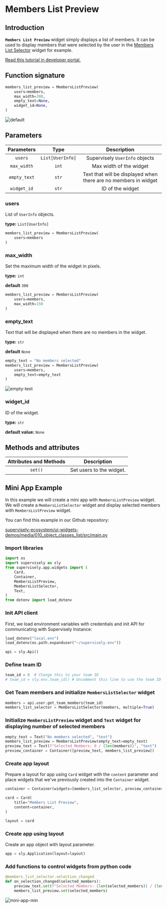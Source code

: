 # Members List Preview

## Introduction

**`Members List Preview`** widget simply displays a list of members. It can be used to display members that were selected by the user in the [Members List Selector](https://developer.supervise.ly/app-development/apps-with-gui/members-list-selector) widget for example.

[Read this tutorial in developer portal.](https://developer.supervise.ly/app-development/apps-with-gui/members-list-preview)

## Function signature

```python
members_list_preview = MembersListPreview(
    users=members,
    max_width=300,
    empty_text=None,
    widget_id=None,
)
```

![default](https://github.com/supervisely-ecosystem/ui-widgets-demos/assets/48913536/d674558e-739d-4dd1-be66-a48f8f00adff)

## Parameters

|  Parameters  |       Type       |                           Description                           |
| :----------: | :--------------: | :-------------------------------------------------------------: |
|   `users`    | `List[UserInfo]` |                 Supervisely `UserInfo` objects                  |
| `max_width`  |      `int`       |                     Max width of the widget                     |
| `empty_text` |      `str`       | Text that will be displayed when there are no members in widget |
| `widget_id`  |      `str`       |                        ID of the widget                         |

### users

List of `UserInfo` objects.

**type:** `List[UserInfo]`

```python
members_list_preview = MembersListPreview(
    users=members
)
```

### max_width

Set the maximum width of the widget in pixels.

**type:** `int`

**default** `300`

```python
members_list_preview = MembersListPreview(
    users=members,
    max_width=150
)
```

### empty_text

Text that will be displayed when there are no members in the widget.

**type:** `str`

**default** `None`

```python
empty_text = "No members selected"
members_list_preview = MembersListPreview(
    users=members,
    empty_text=empty_text
)
```

![empty-text](https://github.com/supervisely-ecosystem/ui-widgets-demos/assets/48913536/45c8ab27-9466-4764-9796-d94f0c3b4fc2)

### widget_id

ID of the widget.

**type:** `str`

**default value:** `None`

## Methods and attributes

| Attributes and Methods | Description              |
| :--------------------: | ------------------------ |
|        `set()`         | Set users to the widget. |

## Mini App Example

In this example we will create a mini app with `MembersListPreview` widget. We will create a `MembersListSelector` widget and display selected members with `MembersListPreview` widget.

You can find this example in our Github repository:

[supervisely-ecosystem/ui-widgets-demos/media/010_object_classes_list/src/main.py](https://github.com/supervisely-ecosystem/ui-widgets-demos/blob/master/media/010_object_classes_list/src/main.py)

### Import libraries

```python
import os
import supervisely as sly
from supervisely.app.widgets import (
    Card,
    Container,
    MembersListPreview,
    MembersListSelector,
    Text,
)
from dotenv import load_dotenv
```

### Init API client

First, we load environment variables with credentials and init API for communicating with Supervisely Instance:

```python
load_dotenv("local.env")
load_dotenv(os.path.expanduser("~/supervisely.env"))

api = sly.Api()
```

### Define team ID

```python
team_id = 8  # Change this to your team ID
# team_id = sly.env.team_id() # Uncomment this line to use the team ID from the local.env file
```

### Get Team members and initialize `MembersListSelector` widget

```python
members = api.user.get_team_members(team_id)
members_list_selector = MembersListSelector(members, multiple=True)
```

### Initialize `MembersListPreview` widget and `Text` widget for displaying number of selected members

```python
empty_text = Text("No members selected", "text")
members_list_preview = MembersListPreview(empty_text=empty_text)
preview_text = Text(f"Selected Members: 0 / {len(members)}", "text")
preview_container = Container([preview_text, members_list_preview])
```

### Create app layout

Prepare a layout for app using `Card` widget with the `content` parameter and place widgets that we've previously created into the `Container` widget.

```python
container = Container(widgets=[members_list_selector, preview_container])

card = Card(
    title="Members List Preview",
    content=container,
)

layout = card
```

### Create app using layout

Create an app object with layout parameter.

```python
app = sly.Application(layout=layout)
```

### Add functions to control widgets from python code

```python
@members_list_selector.selection_changed
def on_selection_changed(selected_members):
    preview_text.set(f"Selected Members: {len(selected_members)} / {len(members)}", "text")
    members_list_preview.set(selected_members)
```

![mini-app-min](https://github.com/supervisely-ecosystem/ui-widgets-demos/assets/48913536/4368d2f1-1cd6-4d74-bcf2-5641ec4e00bb)
